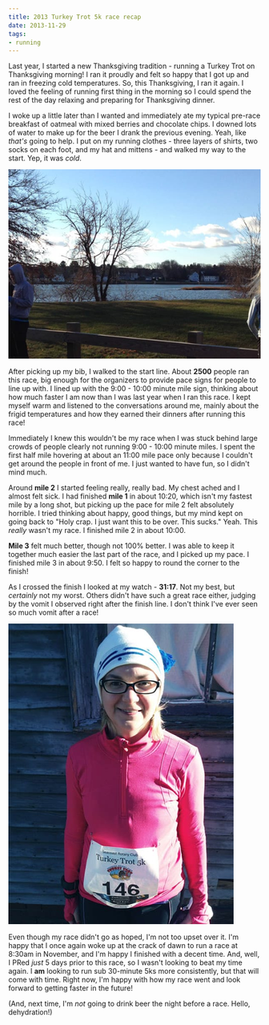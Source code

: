 ```yaml
---
title: 2013 Turkey Trot 5k race recap
date: 2013-11-29
tags:
- running
---
```

Last year, I started a new Thanksgiving tradition - running a Turkey Trot on Thanksgiving morning! I ran it proudly and felt so happy that I got up and ran in freezing cold temperatures. So, this Thanksgiving, I ran it again. I loved the feeling of running first thing in the morning so I could spend the rest of the day relaxing and preparing for Thanksgiving dinner.

I woke up a little later than I wanted and immediately ate my typical pre-race breakfast of oatmeal with mixed berries and chocolate chips. I downed lots of water to make up for the beer I drank the previous evening. Yeah, like *that's* going to help. I put on my running clothes - three layers of shirts, two socks on each foot, and my hat and mittens - and walked my way to the start. Yep, it was *cold*.

![Turkey Trot 2013 scenery.](./images/tt-scenery.jpg "Cold, November morning scenery.")

After picking up my bib, I walked to the start line. About **2500** people ran this race, big enough for the organizers to provide pace signs for people to line up with. I lined up with the 9:00 - 10:00 minute mile sign, thinking about how much faster I am now than I was last year when I ran this race. I kept myself warm and listened to the conversations around me, mainly about the frigid temperatures and how they earned their dinners after running this race!

Immediately I knew this wouldn't be my race when I was stuck behind large crowds of people clearly not running 9:00 - 10:00 minute miles. I spent the first half mile hovering at about an 11:00 mile pace only because I couldn't get around the people in front of me. I just wanted to have fun, so I didn't mind much.

Around **mile 2** I started feeling really, really bad. My chest ached and I almost felt sick. I had finished **mile 1** in about 10:20, which isn't my fastest mile by a long shot, but picking up the pace for mile 2 felt absolutely horrible. I tried thinking about happy, good things, but my mind kept on going back to "Holy crap. I just want this to be over. This sucks." Yeah. This *really* wasn't my race. I finished mile 2 in about 10:00.

**Mile 3** felt much better, though not 100% better. I was able to keep it together much easier the last part of the race, and I picked up my pace. I finished mile 3 in about 9:50. I felt so happy to round the corner to the finish!

As I crossed the finish I looked at my watch - **31:17**. Not my best, but *certainly* not my worst. Others didn't have such a great race either, judging by the vomit I observed right after the finish line. I don't think I've ever seen so much vomit after a race!

![Me after the race.](./images/tt-aubpink.jpg "Me after the race.")

Even though my race didn't go as hoped, I'm not too upset over it. I'm happy that I once again woke up at the crack of dawn to run a race at 8:30am in November, and I'm happy I finished with a decent time. And, well, I PRed *just* 5 days prior to this race, so I wasn't looking to beat my time again. I **am** looking to run sub 30-minute 5ks more consistently, but that will come with time. Right now, I'm happy with how my race went and look forward to getting faster in the future!

(And, next time, I'm *not* going to drink beer the night before a race. Hello, dehydration!)

